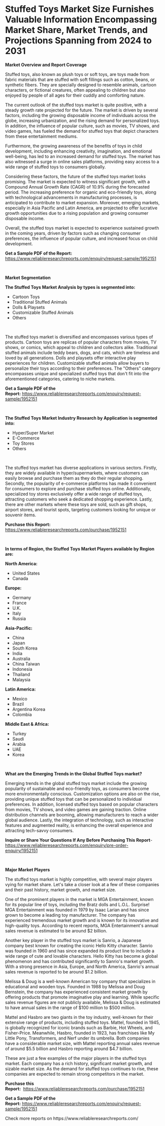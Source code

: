 <p><h1>Stuffed Toys Market Size Furnishes Valuable Information Encompassing Market Share, Market Trends, and Projections Spanning from 2024 to 2031</h1></p><p><strong>Market Overview and Report Coverage</strong></p>
<p><p>Stuffed toys, also known as plush toys or soft toys, are toys made from fabric materials that are stuffed with soft fillings such as cotton, beans, or synthetic fibers. They are specially designed to resemble animals, cartoon characters, or fictional creatures, often appealing to children but also enjoyed by people of all ages for their cuddly and comforting nature.</p><p>The current outlook of the stuffed toys market is quite positive, with a steady growth rate projected for the future. The market is driven by several factors, including the growing disposable income of individuals across the globe, increasing urbanization, and the rising demand for personalized toys. In addition, the influence of popular culture, such as movies, TV shows, and video games, has fueled the demand for stuffed toys that depict characters from these entertainment mediums.</p><p>Furthermore, the growing awareness of the benefits of toys in child development, including enhancing creativity, imagination, and emotional well-being, has led to an increased demand for stuffed toys. The market has also witnessed a surge in online sales platforms, providing easy access to a wide range of stuffed toys to consumers globally.</p><p>Considering these factors, the future of the stuffed toys market looks promising. The market is expected to witness significant growth, with a Compound Annual Growth Rate (CAGR) of 10.9% during the forecasted period. The increasing preference for organic and eco-friendly toys, along with technological advancements in manufacturing processes, is anticipated to contribute to market expansion. Moreover, emerging markets, especially in Asia Pacific and Latin America, are projected to offer lucrative growth opportunities due to a rising population and growing consumer disposable income.</p><p>Overall, the stuffed toys market is expected to experience sustained growth in the coming years, driven by factors such as changing consumer preferences, the influence of popular culture, and increased focus on child development.</p></p>
<p><strong>Get a Sample PDF of the Report:</strong> <a href="https://www.reliableresearchreports.com/enquiry/request-sample/1952151">https://www.reliableresearchreports.com/enquiry/request-sample/1952151</a></p>
<p>&nbsp;</p>
<p><strong>Market Segmentation</strong></p>
<p><strong>The Stuffed Toys Market Analysis by types is segmented into:</strong></p>
<p><ul><li>Cartoon Toys</li><li>Traditional Stuffed Animals</li><li>Dolls & Playsets</li><li>Customizable Stuffed Animals</li><li>Others</li></ul></p>
<p>&nbsp;</p>
<p><p>The stuffed toys market is diversified and encompasses various types of products. Cartoon toys are replicas of popular characters from movies, TV shows, or comics, which appeal to children and collectors alike. Traditional stuffed animals include teddy bears, dogs, and cats, which are timeless and loved by all generations. Dolls and playsets offer interactive play experiences for children. Customizable stuffed animals allow buyers to personalize their toys according to their preferences. The "Others" category encompasses unique and specialized stuffed toys that don't fit into the aforementioned categories, catering to niche markets.</p></p>
<p><strong>Get a Sample PDF of the Report:</strong>&nbsp;<a href="https://www.reliableresearchreports.com/enquiry/request-sample/1952151">https://www.reliableresearchreports.com/enquiry/request-sample/1952151</a></p>
<p>&nbsp;</p>
<p><strong>The Stuffed Toys Market Industry Research by Application is segmented into:</strong></p>
<p><ul><li>Hyper/Super Market</li><li>E-Commerce</li><li>Toy Stores</li><li>Others</li></ul></p>
<p>&nbsp;</p>
<p><p>The stuffed toys market has diverse applications in various sectors. Firstly, they are widely available in hyper/supermarkets, where customers can easily browse and purchase them as they do their regular shopping. Secondly, the popularity of e-commerce platforms has made it convenient for consumers to explore and purchase stuffed toys online. Additionally, specialized toy stores exclusively offer a wide range of stuffed toys, attracting customers who seek a dedicated shopping experience. Lastly, there are other markets where these toys are sold, such as gift shops, airport stores, and tourist spots, targeting customers looking for unique or souvenir items.</p></p>
<p><strong>Purchase this Report:</strong>&nbsp; <a href="https://www.reliableresearchreports.com/purchase/1952151">https://www.reliableresearchreports.com/purchase/1952151</a></p>
<p>&nbsp;</p>
<p><strong>In terms of Region, the Stuffed Toys Market Players available by Region are:</strong></p>
<p>
    <p> <strong> North America: </strong>
        <ul>
            <li>United States</li>
            <li>Canada</li>
        </ul>
        </p> 
    <p> <strong> Europe: </strong>
        <ul>
            <li>Germany</li>
            <li>France</li>
            <li>U.K.</li>
            <li>Italy</li>
            <li>Russia</li>
        </ul>
        </p> 
    <p> <strong> Asia-Pacific: </strong>
        <ul>
            <li>China</li>
            <li>Japan</li>
            <li>South Korea</li>
            <li>India</li>
            <li>Australia</li>
            <li>China Taiwan</li>
            <li>Indonesia</li>
            <li>Thailand</li>
            <li>Malaysia</li>
        </ul>
        </p> 
    <p> <strong> Latin America: </strong>
        <ul>
            <li>Mexico</li>
            <li>Brazil</li>
            <li>Argentina Korea</li>
            <li>Colombia</li>
        </ul>
        </p> 
    <p> <strong> Middle East & Africa: </strong>
        <ul>
            <li>Turkey</li>
            <li>Saudi</li>
            <li>Arabia</li>
            <li>UAE</li>
            <li>Korea</li>
        </ul>
    </p>
    </p>
<p>&nbsp;</p>
<p><strong>What are the Emerging Trends in the Global Stuffed Toys market?</strong></p>
<p><p>Emerging trends in the global stuffed toys market include the growing popularity of sustainable and eco-friendly toys, as consumers become more environmentally conscious. Customization options are also on the rise, providing unique stuffed toys that can be personalized to individual preferences. In addition, licensed stuffed toys based on popular characters from movies, TV shows, and video games are gaining traction. Online distribution channels are booming, allowing manufacturers to reach a wider global audience. Lastly, the integration of technology, such as interactive features and augmented reality, is enhancing the overall experience and attracting tech-savvy consumers.</p></p>
<p><strong>Inquire or Share Your Questions If Any Before Purchasing This Report</strong>- <a href="https://www.reliableresearchreports.com/enquiry/pre-order-enquiry/1952151">https://www.reliableresearchreports.com/enquiry/pre-order-enquiry/1952151</a></p>
<p>&nbsp;</p>
<p><strong>Major Market Players</strong></p>
<p><p>The stuffed toys market is highly competitive, with several major players vying for market share. Let's take a closer look at a few of these companies and their past history, market growth, and market size.</p><p>One of the prominent players in the market is MGA Entertainment, known for its popular line of toys, including the Bratz dolls and L.O.L. Surprise! MGA Entertainment was founded in 1979 by Isaac Larian and has since grown to become a leading toy manufacturer. The company has experienced tremendous market growth and is known for its innovative and high-quality toys. According to recent reports, MGA Entertainment's annual sales revenue is estimated to be around $2 billion.</p><p>Another key player in the stuffed toys market is Sanrio, a Japanese company best known for creating the iconic Hello Kitty character. Sanrio was founded in 1960 and has since expanded its product line to include a wide range of cute and lovable characters. Hello Kitty has become a global phenomenon and has contributed significantly to Sanrio's market growth. With a strong presence in Asia, Europe, and North America, Sanrio's annual sales revenue is reported to be around $1.2 billion.</p><p>Melissa & Doug is a well-known American toy company that specializes in educational and wooden toys. Founded in 1988 by Melissa and Doug Bernstein, the company has experienced consistent market growth by offering products that promote imaginative play and learning. While specific sales revenue figures are not publicly available, Melissa & Doug is estimated to have annual sales in the range of $100 million to $500 million.</p><p>Mattel and Hasbro are two giants in the toy industry, well-known for their extensive range of products, including stuffed toys. Mattel, founded in 1945, is globally recognized for iconic brands such as Barbie, Hot Wheels, and Fisher-Price. Meanwhile, Hasbro, founded in 1923, has franchises like My Little Pony, Transformers, and Nerf under its umbrella. Both companies have a considerable market size, with Mattel reporting annual sales revenue of around $5.5 billion and Hasbro reporting around $4.7 billion.</p><p>These are just a few examples of the major players in the stuffed toys market. Each company has a rich history, significant market growth, and sizable market size. As the demand for stuffed toys continues to rise, these companies are expected to remain strong competitors in the market.</p></p>
<p><strong>Purchase this Report:</strong>&nbsp;&nbsp;<a href="https://www.reliableresearchreports.com/purchase/1952151">https://www.reliableresearchreports.com/purchase/1952151</a></p>
<p></p>
<p><strong>Get a Sample PDF of the Report:</strong>&nbsp;<a href="https://www.reliableresearchreports.com/enquiry/request-sample/1952151">https://www.reliableresearchreports.com/enquiry/request-sample/1952151</a></p>
<p>Check more reports on https://www.reliableresearchreports.com/</p>